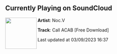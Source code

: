 ## Currently Playing on SoundCloud

[<img align="left" width="100" src="https://i1.sndcdn.com/artworks-kiP7M2Qi9PO2Gz1u-uqv0zw-t500x500.jpg">](https://soundcloud.com/nocv/call-acab-free-download)

**Artist**: Noc.V 

**Track**: Call ACAB [Free Download]

Last updated at 03/09/2023 16:37
